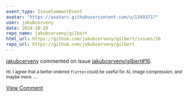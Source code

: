 ```yaml
---
event_type: IssueCommentEvent
avatar: "https://avatars.githubusercontent.com/u/1349371?"
user: jakubcerveny
date: 2024-10-20
repo_name: jakubcerveny/gilbert
html_url: https://github.com/jakubcerveny/gilbert/issues/16
repo_url: https://github.com/jakubcerveny/gilbert
---
```


<a href='https://github.com/jakubcerveny' target='_blank'>jakubcerveny</a> commented on issue <a href='https://github.com/jakubcerveny/gilbert/issues/16' target='_blank'>jakubcerveny/gilbert#16</a>.

<small>Hi, I agree that a better ordered `flatten` could be useful for AI, image compression, and maybe more....</small>

<a href='https://github.com/jakubcerveny/gilbert/issues/16' target='_blank'>View Comment</a>